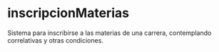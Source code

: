 # inscripcionMaterias
Sistema para inscribirse a las materias de una carrera, contemplando correlativas y otras condiciones.
